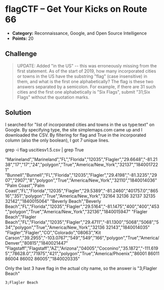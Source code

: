 # flagCTF – Get Your Kicks on Route 66

* **Category:** Reconnaissance, Google, and Open Source Intelligence
* **Points:** 20

## Challenge

> UPDATE: Added "in the US" -- this was erroneously missing from the first statement.
> As of the start of 2019, how many incorporated cities or towns in the US have the
> substring "flag" (case insensitive) in them, and what is the first one alphabetically?
> The flag is these two answers separated by a semicolon. For example, if there are 31 
> such cities and the first one alphabetically is "Six Flags", submit "31;Six Flags" 
> without the quotation marks.

## Solution

I searched for "list of incorporated cities and towns in the us type:text" on Google. By specifying type, the site simplemaps.com came up and I downloaded the CSV. By filtering for flag and True in the incorporated column (also the only boolean), I got 7 unique lines.

grep -i flag uscitiesv1.5.csv | grep True

"Marineland","Marineland","FL","Florida","12035","Flagler","29.6648","-81.2138","17","17","24","polygon","True","America/New_York","32137","1840017221"
"Bunnell","Bunnell","FL","Florida","12035","Flagler","29.4198","-81.3235","2907","2907","8","polygon","True","America/New_York","32110","1840014036"
"Palm Coast","Palm Coast","FL","Florida","12035","Flagler","29.5389","-81.2460","401757.0","86516","351","polygon","True","America/New_York","32164 32136 32137 32135 32142","1840015064"
"Beverly Beach","Beverly Beach","FL","Florida","12035","Flagler","29.5164","-81.1475","400","400","453","polygon","True","America/New_York","32136","1840015947"
"Flagler Beach","Flagler Beach","FL","Florida","12035","Flagler","29.4711","-81.1300","5068","5068","534","polygon","True","America/New_York","32136 32143","1840014035"
"Flagler","Flagler","CO","Colorado","08063","Kit Carson","39.2955","-103.0767","549","549","166","polygon","True","America/Denver","80815","1840021447"
"Flagstaff","Flagstaff","AZ","Arizona","04005","Coconino","35.1872","-111.6195","78628.0","71975","421","polygon","True","America/Phoenix","86001 86011 86004 86002 86005","1840020335"

Only the last 3 have flag in the actual city name, so the answer is "3;Flagler Beach"

```
3;Flagler Beach
```
